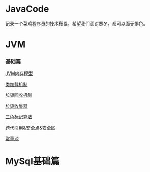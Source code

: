 # JavaCode
记录一个菜鸡程序员的技术积累，希望我们面对寒冬，都可以面无惧色。
# JVM
### 基础篇
<a href="https://note.youdao.com/s/PlEfbMMI">JVM内存模型</a>

<a href="https://note.youdao.com/s/Y2eMrFwO">类加载机制</a>

<a href="https://note.youdao.com/s/18xpxepd">垃圾回收机制</a>

<a href="https://note.youdao.com/s/EgHnwXHx">垃圾收集器</a>

<a href="https://note.youdao.com/s/6hzF4RBz">三色标记算法</a>

<a href="https://note.youdao.com/s/EzB6KiAr">跨代引用&安全点&安全区</a>

<a href="https://note.youdao.com/s/V7M5Hhrw">常量池</a>

# MySql基础篇
